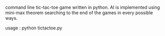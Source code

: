 command line tic-tac-toe game written in python.
AI is implemented using mini-max theorem searching to the end of the games in
every possible ways. 

usage : python tictactoe.py


